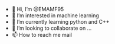 - 👋 Hi, I’m @EMAMF95
- 👀 I’m interested in machine learning
- 🌱 I’m currently learning python and C++
- 💞️ I’m looking to collaborate on ...
- 📫 How to reach me mail

<!---
EMAMF95/EMAMF95 is a ✨ special ✨ repository because its `README.md` (this file) appears on your GitHub profile.
You can click the Preview link to take a look at your changes.
--->

